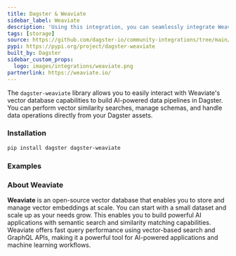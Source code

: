 ```yaml
---
title: Dagster & Weaviate
sidebar_label: Weaviate
description: 'Using this integration, you can seamlessly integrate Weaviate into your Dagster workflows, leveraging Weaviates data warehousing capabilities for your data pipelines.'
tags: [storage]
source: https://github.com/dagster-io/community-integrations/tree/main/libraries/dagster-weaviate
pypi: https://pypi.org/project/dagster-weaviate
built_by: Dagster
sidebar_custom_props:
  logo: images/integrations/weaviate.png
partnerlink: https://weaviate.io/
---
```


The `dagster-weaviate` library allows you to easily interact with Weaviate's vector database capabilities to build AI-powered data pipelines in Dagster. You can perform vector similarity searches, manage schemas, and handle data operations directly from your Dagster assets.

### Installation

```bash
pip install dagster dagster-weaviate
```

### Examples

<CodeExample path="docs_snippets/docs_snippets/integrations/weaviate.py" language="python" />

### About Weaviate

**Weaviate** is an open-source vector database that enables you to store and manage vector embeddings at scale. You can start with a small dataset and scale up as your needs grow. This enables you to build powerful AI applications with semantic search and similarity matching capabilities. Weaviate offers fast query performance using vector-based search and GraphQL APIs, making it a powerful tool for AI-powered applications and machine learning workflows.

